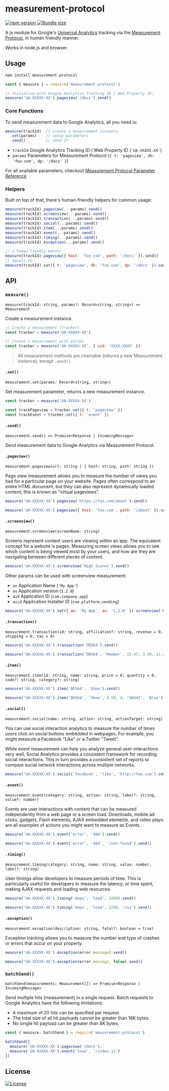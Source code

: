 # measurement-protocol

[![npm version][npm-src]][npm-href]
[![Bundle size][bundlephobia-src]][bundlephobia-href]

A js module for Google's [Universal Analytics][ua-href] tracking via the [Measurement Protocol][mp-href], in human friendly manner.

Works in node.js and browser.

## Usage

```bash
npm install measurement-protocol
```

```typescript
const { measure } = require('measurement-protocol')

// Initialize with Google Analytics Tracking ID / Web Property ID:
measure('UA-XXXXX-XX').pageview('/docs').send()
```

### Core Functions

To send measurement data to Google Analytics, all you need is:

```js
measure(trackId)  // create a measurement instance
  .set(params)    // setup parameters
  .send()         // send it
```

- `trackId` Google Analytics Tracking ID / Web Property ID (`'UA-XXXXX-XX'`)
- `params` Parameters for Measurement Protocol (`{ t: 'pageview', dh: 'foo.com', dp: '/docs' }`)

For all available parameters, checkout [Measurement Protocol Parameter Reference](https://developers.google.com/analytics/devguides/collection/protocol/v1/parameters)

### Helpers

Built on top of that, there's human-friendly helpers for common usage:

```js
measure(trackId).pageview(...params).send()
measure(trackId).screenview(...params).send()
measure(trackId).transaction(...params).send()
measure(trackId).social(...params).send()
measure(trackId).item(...params).send()
measure(trackId).event(...params).send()
measure(trackId).timing(...params).send()
measure(trackId).exception(...params).send()
```

```js
// a human fiendly manner
measure(trackId).pageview({ host: 'foo.com', path: '/docs' }).send()
// equals to
measure(trackId).set({ t: 'pageview', dh: 'foo.com', dp: '/docs' }).send()
```

## API

### `measure()`

`measure(trackId: string, params?: Record<string, string>) => Measurement`

Create a measurement instance.

```js
// Create a measurement (tracker)
const tracker = measure('UA-XXXXX-XX')
```
```js
// Create a measurement with params
const tracker = measure('UA-XXXXX-XX', { uid: 'XXXX.XXXX' })
```

> All measurement methods are chainable (returns a new Measurement instance), except `.send()`.

#### `.set()`

`measurement.set(params: Record<string, string>)`

Set measurement parameter, returns a new measurement instance.

```js
const tracker = measure('UA-XXXXX-XX')

const trackPageview = tracker.set({ t: 'pageview' })
const trackEvent = tracker.set({ t: 'event' })
```

#### `.send()`

`measurement.send() => Promise<Response | IncomingMessage>`

Send measurement data to Google Analytics via Measurement Protocol.

#### `.pageview()`

`measurement.pageview(url: string | { host: string, path: string })`

Page view measurement allows you to measure the number of views you had for a particular page on your website. Pages often correspond to an entire HTML document, but they can also represent dynamically loaded content; this is known as "virtual pageviews".

```js
measure('UA-XXXXX-XX').pageview('https://foo.com/about').send()
```
```js
measure('UA-XXXXX-XX').pageview({ host: 'foo.com', path: '/about' }).send()
```

#### `.screenview()`

`measurement.screenview(screenName: string)`

Screens represent content users are viewing within an app. The equivalent concept for a website is pages. Measuring screen views allows you to see which content is being viewed most by your users, and how are they are navigating between different pieces of content.

```js
measure('UA-XXXXX-XX').screenview('High Scores').send()
```

Other params can be used with screenview measurement:

- `an` Application Name (`'My App'`)
- `av` Application version (`1.2.0`)
- `aid` Application ID (`com.company.app`)
- `aiid` Application Installer ID (`com.platform.vending`)

```js
measure('UA-XXXXX-XX').set({ an: 'My App', av: '1.2.0' }).screenview('High Scores').send()
```

#### `.transaction()`

`measurement.transaction(id: string, affiliation?: string, revenue = 0, shipping = 0, tax = 0)`

```js
measure('UA-XXXXX-XX').transaction('OD564').send()
```

```js
measure('UA-XXXXX-XX').transaction('OD564', 'Member', 15.47, 3.50, 11.20).send()
```

#### `.item()`

`measurement.item(id: string, name: string, price = 0, quantity = 0, code?: string, category?: string)`

```js
measure('UA-XXXXX-XX').item('0D564', 'Shoe').send()
```

```js
measure('UA-XXXXX-XX').item('0D564', 'Shoe', 3.50, 4, 'SKU47', 'Blue').send()
```

#### `.social()`

`measurement.social(name: string, action: string, actionTarget: string)`

You can use social interaction analytics to measure the number of times users click on social buttons embedded in webpages. For example, you might measure a Facebook "Like" or a Twitter "Tweet".

While event measurement can help you analyze general user-interactions very well, Social Analytics provides a consistent framework for recording social interactions. This in turn provides a consistent set of reports to compare social network interactions across multiple networks.

```js
measure('UA-XXXXX-XX').social('facebook', 'like', 'http://foo.com').send()
```

#### `.event()`

`measurement.event(category: string, action: string, label?: string, value?: number)`

Events are user interactions with content that can be measured independently from a web page or a screen load. Downloads, mobile ad clicks, gadgets, Flash elements, AJAX embedded elements, and video plays are all examples of actions you might want to measure as Events.

```js
measure('UA-XXXXX-XX').event('error', '404').send()
```
```js
measure('UA-XXXXX-XX').event('error', '404', '/not-found').send()
```

#### `.timing()`

`measurement.timing(category: string, name: string, value: number, label?: string)`

User timings allow developers to measure periods of time. This is particularly useful for developers to measure the latency, or time spent, making AJAX requests and loading web resources.

```js
measure('UA-XXXXX-XX').timing('deps', 'load', 3200).send()
```
```js
measure('UA-XXXXX-XX').timing('deps', 'load', 3200, 'css').send()
```

#### `.exception()`

`measurement.exception(description: string, fatal?: boolean = true)`

Exception tracking allows you to measure the number and type of crashes or errors that occur on your property.

```js
measure('UA-XXXXX-XX').exception(error.message).send()
```
```js
measure('UA-XXXXX-XX').exception(error.message, false).send()
```

### `batchSend()`

`batchSend(measurements: Measurement[]) => Promise<Response | IncomingMessage>`

Send multiple hits (measurement) in a single request. Batch requests to Google Analytics have the following limitations:

- A maximum of 20 hits can be specified per request.
- The total size of all hit payloads cannot be greater than 16K bytes.
- No single hit payload can be greater than 8K bytes.

```js
const { measure, batchSend } = require('measurement-protocol')

batchSend([
  measure('UA-XXXXX-XX').pageview('/docs'),
  measure('UA-XXXXX-XX').event('load', '/index.js')
])
```

## License

[![License][license-src]][license-href]


[npm-src]: https://badgen.net/npm/v/measurement-protocol
[npm-href]: https://www.npmjs.com/package/measurement-protocol
[bundlephobia-src]: https://badgen.net/bundlephobia/minzip/measurement-protocol
[bundlephobia-href]: https://bundlephobia.com/result?p=measurement-protocol
[license-src]: https://badgen.net/badge/license/MIT
[license-href]: LICENSE.md

[ua-href]: https://support.google.com/analytics/answer/2790010
[mp-href]: https://developers.google.com/analytics/devguides/collection/protocol/v1/
